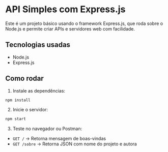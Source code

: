 # API Simples com Express.js

Este é um projeto básico usando o framework Express.js, que roda sobre o Node.js e permite criar APIs e servidores web com facilidade.

##  Tecnologias usadas

- Node.js
- Express.js

##  Como rodar

1. Instale as dependências:

```bash
npm install
```

2. Inicie o servidor:

```bash
npm start
```

3. Teste no navegador ou Postman:

- `GET /` → Retorna mensagem de boas-vindas
- `GET /sobre` → Retorna JSON com nome do projeto e autora

